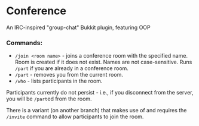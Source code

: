 # Conference
An IRC-inspired "group-chat" Bukkit plugin, featuring OOP

### Commands:
- `/join <room name>` - joins a conference room with the specified name. Room is created if it does not exist. Names are not case-sensitive. Runs `/part` if you are already in a conference room.
- `/part` - removes you from the current room.
- `/who` - lists participants in the room.

Participants currently do not persist - i.e., if you disconnect from the server, you will be `/part`ed from the room.

There is a variant (on another branch) that makes use of and requires the `/invite` command to allow participants to join the room.
